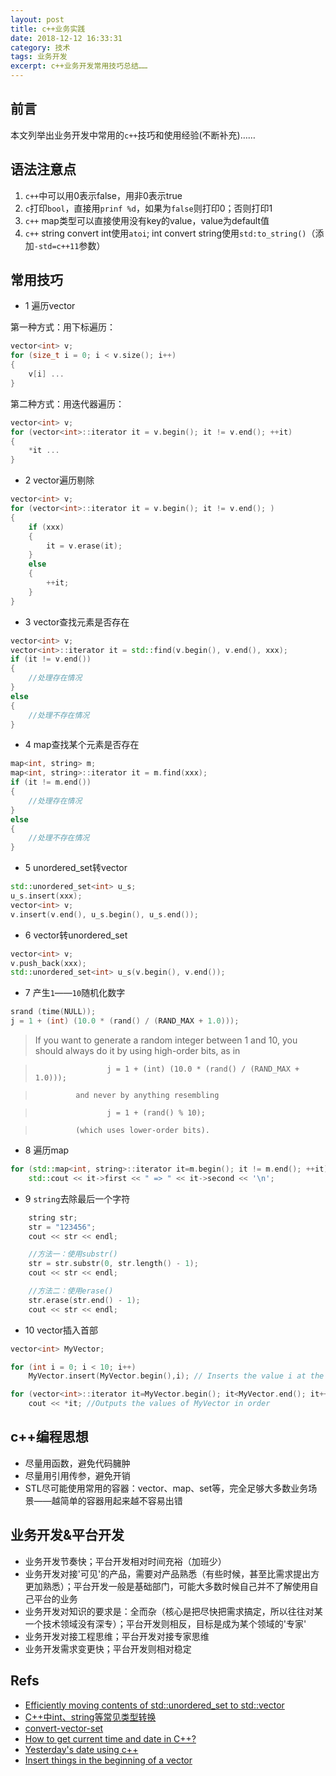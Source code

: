 ```yaml
---
layout: post
title: c++业务实践
date: 2018-12-12 16:33:31
category: 技术
tags: 业务开发
excerpt: c++业务开发常用技巧总结……
---
```


## 前言

本文列举出业务开发中常用的`c++`技巧和使用经验(不断补充)……

## 语法注意点

1. `c++`中可以用0表示false，用非0表示true
2. `c`打印`bool`，直接用`prinf %d`，如果为`false`则打印0；否则打印1
3. `c++` map类型可以直接使用没有key的value，value为default值
4. `c++` string convert int使用`atoi`; int convert string使用`std:to_string()`（添加`-std=c++11`参数）

## 常用技巧

* 1 遍历vector

第一种方式：用下标遍历：
```c++
vector<int> v;
for (size_t i = 0; i < v.size(); i++)
{
    v[i] ...
}
```

第二种方式：用迭代器遍历：
```c++
vector<int> v;
for (vector<int>::iterator it = v.begin(); it != v.end(); ++it)
{
    *it ...
}
```

* 2 vector遍历剔除

```c++
vector<int> v;
for (vector<int>::iterator it = v.begin(); it != v.end(); )
{
    if (xxx)
    {
        it = v.erase(it);
    }
    else
    {
        ++it;
    }
}
```

* 3 vector查找元素是否存在

```c++
vector<int> v;
vector<int>::iterator it = std::find(v.begin(), v.end(), xxx);
if (it != v.end())
{
    //处理存在情况
}
else
{
    //处理不存在情况
}
```

* 4 map查找某个元素是否存在

```c++
map<int, string> m;
map<int, string>::iterator it = m.find(xxx);
if (it != m.end())
{
    //处理存在情况
}
else
{
    //处理不存在情况
}
```

* 5 unordered_set转vector

```c++
std::unordered_set<int> u_s;
u_s.insert(xxx);
vector<int> v;
v.insert(v.end(), u_s.begin(), u_s.end());
```

* 6 vector转unordered_set

```c++
vector<int> v;
v.push_back(xxx);
std::unordered_set<int> u_s(v.begin(), v.end());
```

* 7 产生`1`——`10`随机化数字

```c++
srand (time(NULL));
j = 1 + (int) (10.0 * (rand() / (RAND_MAX + 1.0)));
```

> If you want to generate a random integer between 1 and 10, you should always do it by using high-order bits, as in

>                     j = 1 + (int) (10.0 * (rand() / (RAND_MAX + 1.0)));

>              and never by anything resembling

>                     j = 1 + (rand() % 10);

>              (which uses lower-order bits).

* 8 遍历map

```c++
for (std::map<int, string>::iterator it=m.begin(); it != m.end(); ++it)
    std::cout << it->first << " => " << it->second << '\n';
```

* 9 `string`去除最后一个字符

```c++
    string str;
    str = "123456";
    cout << str << endl;

    //方法一：使用substr()
    str = str.substr(0, str.length() - 1);
    cout << str << endl;

    //方法二：使用erase()
    str.erase(str.end() - 1);
    cout << str << endl;
```

* 10 vector插入首部

```c++
vector<int> MyVector;

for (int i = 0; i < 10; i++)
    MyVector.insert(MyVector.begin(),i); // Inserts the value i at the start of the array 10 times.

for (vector<int>::iterator it=MyVector.begin(); it<MyVector.end(); it++)
    cout << *it; //Outputs the values of MyVector in order 
```

## c++编程思想

* 尽量用函数，避免代码臃肿
* 尽量用引用传参，避免开销
* STL尽可能使用常用的容器：vector、map、set等，完全足够大多数业务场景——越简单的容器用起来越不容易出错

## 业务开发&平台开发

* 业务开发节奏快；平台开发相对时间充裕（加班少）
* 业务开发对接'可见'的产品，需要对产品熟悉（有些时候，甚至比需求提出方更加熟悉）；平台开发一般是基础部门，可能大多数时候自己并不了解使用自己平台的业务
* 业务开发对知识的要求是：全而杂（核心是把尽快把需求搞定，所以往往对某一个技术领域没有深专）；平台开发则相反，目标是成为某个领域的'专家'
* 业务开发对接工程思维；平台开发对接专家思维
* 业务开发需求变更快；平台开发则相对稳定

## Refs

* [Efficiently moving contents of std::unordered_set to std::vector](https://stackoverflow.com/questions/42519867/efficiently-moving-contents-of-stdunordered-set-to-stdvector)
* [C++中int、string等常见类型转换](https://www.cnblogs.com/gaobw/p/7070622.html)
* [convert-vector-set](https://www.techiedelight.com/convert-vector-set-cpp/)
* [How to get current time and date in C++?](https://stackoverflow.com/questions/997946/how-to-get-current-time-and-date-in-c)
* [Yesterday's date using c++](https://www.daniweb.com/programming/software-development/threads/506043/yesterday-s-date-using-c)
* [Insert things in the beginning of a vector](http://www.cplusplus.com/forum/beginner/60348/)